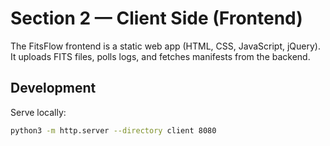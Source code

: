 # Section 2 — Client Side (Frontend)

The FitsFlow frontend is a static web app (HTML, CSS, JavaScript, jQuery).  
It uploads FITS files, polls logs, and fetches manifests from the backend.

## Development
Serve locally:
```bash
python3 -m http.server --directory client 8080
